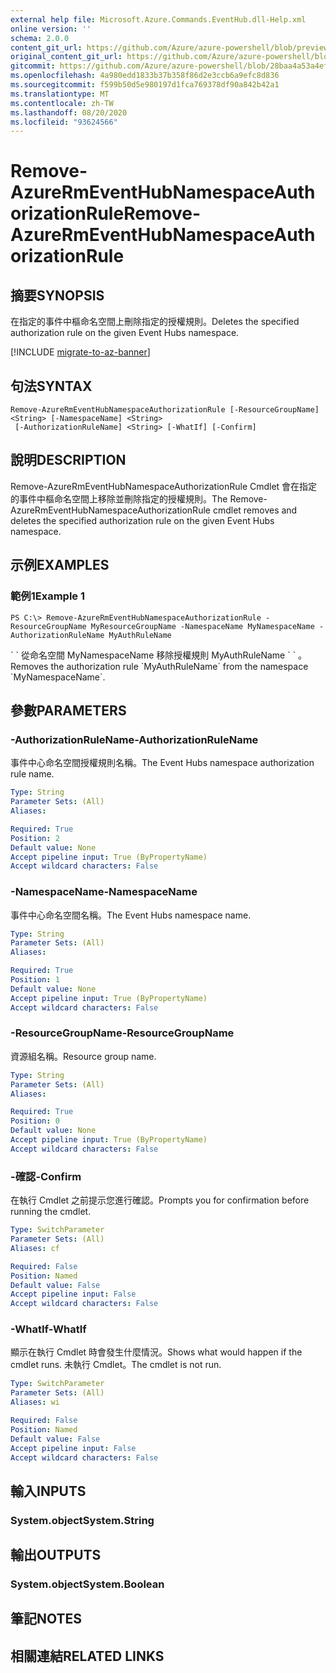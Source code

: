 ```yaml
---
external help file: Microsoft.Azure.Commands.EventHub.dll-Help.xml
online version: ''
schema: 2.0.0
content_git_url: https://github.com/Azure/azure-powershell/blob/preview/src/ResourceManager/EventHub/Commands.EventHub/help/Remove-AzureRmEventHubNamespaceAuthorizationRule.md
original_content_git_url: https://github.com/Azure/azure-powershell/blob/preview/src/ResourceManager/EventHub/Commands.EventHub/help/Remove-AzureRmEventHubNamespaceAuthorizationRule.md
gitcommit: https://github.com/Azure/azure-powershell/blob/28baa4a53a4efceb1197c032a8db08e199f0858d
ms.openlocfilehash: 4a980edd1833b37b358f86d2e3ccb6a9efc8d836
ms.sourcegitcommit: f599b50d5e980197d1fca769378df90a842b42a1
ms.translationtype: MT
ms.contentlocale: zh-TW
ms.lasthandoff: 08/20/2020
ms.locfileid: "93624566"
---
```

# <span data-ttu-id="f104d-101">Remove-AzureRmEventHubNamespaceAuthorizationRule</span><span class="sxs-lookup"><span data-stu-id="f104d-101">Remove-AzureRmEventHubNamespaceAuthorizationRule</span></span>

## <span data-ttu-id="f104d-102">摘要</span><span class="sxs-lookup"><span data-stu-id="f104d-102">SYNOPSIS</span></span>
<span data-ttu-id="f104d-103">在指定的事件中樞命名空間上刪除指定的授權規則。</span><span class="sxs-lookup"><span data-stu-id="f104d-103">Deletes the specified authorization rule on the given Event Hubs namespace.</span></span>

[!INCLUDE [migrate-to-az-banner](../../includes/migrate-to-az-banner.md)]

## <span data-ttu-id="f104d-104">句法</span><span class="sxs-lookup"><span data-stu-id="f104d-104">SYNTAX</span></span>

```
Remove-AzureRmEventHubNamespaceAuthorizationRule [-ResourceGroupName] <String> [-NamespaceName] <String>
 [-AuthorizationRuleName] <String> [-WhatIf] [-Confirm]
```

## <span data-ttu-id="f104d-105">說明</span><span class="sxs-lookup"><span data-stu-id="f104d-105">DESCRIPTION</span></span>
<span data-ttu-id="f104d-106">Remove-AzureRmEventHubNamespaceAuthorizationRule Cmdlet 會在指定的事件中樞命名空間上移除並刪除指定的授權規則。</span><span class="sxs-lookup"><span data-stu-id="f104d-106">The Remove-AzureRmEventHubNamespaceAuthorizationRule cmdlet removes and deletes the specified authorization rule on the given Event Hubs namespace.</span></span>

## <span data-ttu-id="f104d-107">示例</span><span class="sxs-lookup"><span data-stu-id="f104d-107">EXAMPLES</span></span>

### <span data-ttu-id="f104d-108">範例1</span><span class="sxs-lookup"><span data-stu-id="f104d-108">Example 1</span></span>
```
PS C:\> Remove-AzureRmEventHubNamespaceAuthorizationRule -ResourceGroupName MyResourceGroupName -NamespaceName MyNamespaceName -AuthorizationRuleName MyAuthRuleName
```

<span data-ttu-id="f104d-109">\` \` 從命名空間 MyNamespaceName 移除授權規則 MyAuthRuleName \` \` 。</span><span class="sxs-lookup"><span data-stu-id="f104d-109">Removes the authorization rule \`MyAuthRuleName\` from the namespace \`MyNamespaceName\`.</span></span>

## <span data-ttu-id="f104d-110">參數</span><span class="sxs-lookup"><span data-stu-id="f104d-110">PARAMETERS</span></span>

### <span data-ttu-id="f104d-111">-AuthorizationRuleName</span><span class="sxs-lookup"><span data-stu-id="f104d-111">-AuthorizationRuleName</span></span>
<span data-ttu-id="f104d-112">事件中心命名空間授權規則名稱。</span><span class="sxs-lookup"><span data-stu-id="f104d-112">The Event Hubs namespace authorization rule name.</span></span>

```yaml
Type: String
Parameter Sets: (All)
Aliases: 

Required: True
Position: 2
Default value: None
Accept pipeline input: True (ByPropertyName)
Accept wildcard characters: False
```

### <span data-ttu-id="f104d-113">-NamespaceName</span><span class="sxs-lookup"><span data-stu-id="f104d-113">-NamespaceName</span></span>
<span data-ttu-id="f104d-114">事件中心命名空間名稱。</span><span class="sxs-lookup"><span data-stu-id="f104d-114">The Event Hubs namespace name.</span></span>

```yaml
Type: String
Parameter Sets: (All)
Aliases: 

Required: True
Position: 1
Default value: None
Accept pipeline input: True (ByPropertyName)
Accept wildcard characters: False
```

### <span data-ttu-id="f104d-115">-ResourceGroupName</span><span class="sxs-lookup"><span data-stu-id="f104d-115">-ResourceGroupName</span></span>
<span data-ttu-id="f104d-116">資源組名稱。</span><span class="sxs-lookup"><span data-stu-id="f104d-116">Resource group name.</span></span>

```yaml
Type: String
Parameter Sets: (All)
Aliases: 

Required: True
Position: 0
Default value: None
Accept pipeline input: True (ByPropertyName)
Accept wildcard characters: False
```

### <span data-ttu-id="f104d-117">-確認</span><span class="sxs-lookup"><span data-stu-id="f104d-117">-Confirm</span></span>
<span data-ttu-id="f104d-118">在執行 Cmdlet 之前提示您進行確認。</span><span class="sxs-lookup"><span data-stu-id="f104d-118">Prompts you for confirmation before running the cmdlet.</span></span>

```yaml
Type: SwitchParameter
Parameter Sets: (All)
Aliases: cf

Required: False
Position: Named
Default value: False
Accept pipeline input: False
Accept wildcard characters: False
```

### <span data-ttu-id="f104d-119">-WhatIf</span><span class="sxs-lookup"><span data-stu-id="f104d-119">-WhatIf</span></span>
<span data-ttu-id="f104d-120">顯示在執行 Cmdlet 時會發生什麼情況。</span><span class="sxs-lookup"><span data-stu-id="f104d-120">Shows what would happen if the cmdlet runs.</span></span>
<span data-ttu-id="f104d-121">未執行 Cmdlet。</span><span class="sxs-lookup"><span data-stu-id="f104d-121">The cmdlet is not run.</span></span>

```yaml
Type: SwitchParameter
Parameter Sets: (All)
Aliases: wi

Required: False
Position: Named
Default value: False
Accept pipeline input: False
Accept wildcard characters: False
```

## <span data-ttu-id="f104d-122">輸入</span><span class="sxs-lookup"><span data-stu-id="f104d-122">INPUTS</span></span>

### <span data-ttu-id="f104d-123">System.object</span><span class="sxs-lookup"><span data-stu-id="f104d-123">System.String</span></span>

## <span data-ttu-id="f104d-124">輸出</span><span class="sxs-lookup"><span data-stu-id="f104d-124">OUTPUTS</span></span>

### <span data-ttu-id="f104d-125">System.object</span><span class="sxs-lookup"><span data-stu-id="f104d-125">System.Boolean</span></span>

## <span data-ttu-id="f104d-126">筆記</span><span class="sxs-lookup"><span data-stu-id="f104d-126">NOTES</span></span>

## <span data-ttu-id="f104d-127">相關連結</span><span class="sxs-lookup"><span data-stu-id="f104d-127">RELATED LINKS</span></span>

